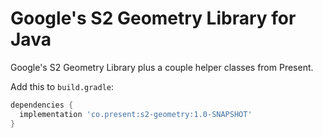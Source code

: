# Google's S2 Geometry Library for Java

Google's S2 Geometry Library plus a couple helper classes from Present.

Add this to `build.gradle`:

```groovy
dependencies {
  implementation 'co.present:s2-geometry:1.0-SNAPSHOT'
}
```